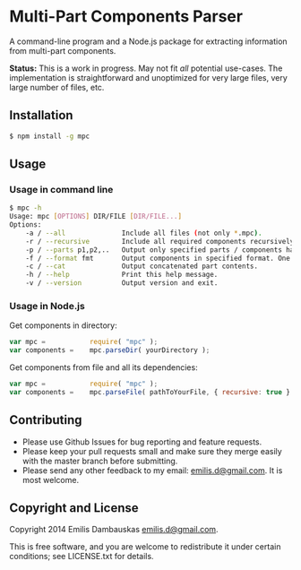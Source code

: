 #   Multi-Part Components Parser

A command-line program and a Node.js package for extracting information from multi-part components.

**Status:** This is a work in progress. May not fit _all_ potential use-cases. The implementation is straightforward and unoptimized for very large files, very large number of files, etc.

##  Installation

```bash
$ npm install -g mpc
```

##  Usage

### Usage in command line

```bash
$ mpc -h
Usage: mpc [OPTIONS] DIR/FILE [DIR/FILE...]
Options:
    -a / --all              Include all files (not only *.mpc).
    -r / --recursive        Include all required components recursively.
    -p / --parts p1,p2,..   Output only specified parts / components having the parts.
    -f / --format fmt       Output components in specified format. One of: csv/json.
    -c / --cat              Output concatenated part contents.
    -h / --help             Print this help message.
    -v / --version          Output version and exit.
```

### Usage in Node.js

Get components in directory:

```js
var mpc =           require( "mpc" );
var components =    mpc.parseDir( yourDirectory );
```

Get components from file and all its dependencies:

```js
var mpc =           require( "mpc" );
var components =    mpc.parseFile( pathToYourFile, { recursive: true } );
```

##  Contributing

*   Please use Github Issues for bug reporting and feature requests.
*   Please keep your pull requests small and make sure they merge easily with the master branch before submitting.
*   Please send any other feedback to my email: <emilis.d@gmail.com>. It is most welcome.

##  Copyright and License

Copyright 2014 Emilis Dambauskas <emilis.d@gmail.com>.

This is free software, and you are welcome to redistribute it under certain conditions; see LICENSE.txt for details.
